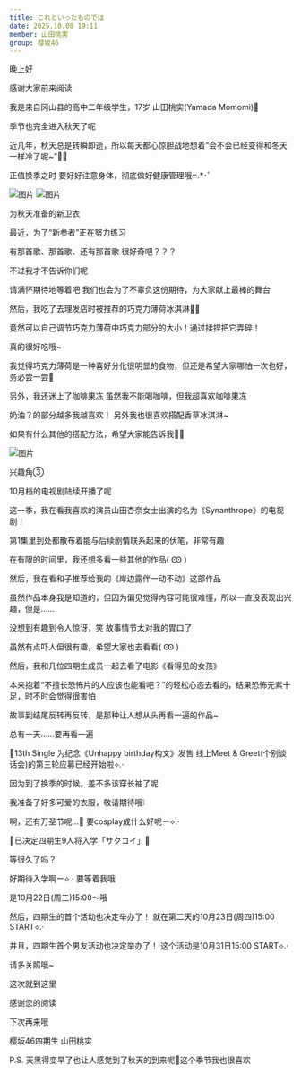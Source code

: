 ```yaml
---
title: これといったものでは
date: 2025.10.08 19:11
member: 山田桃実
group: 樱坂46
---
```


晚上好


感谢大家前来阅读


我是来自冈山县的高中二年级学生，17岁
山田桃实(Yamada Momomi)🍑





季节也完全进入秋天了呢

近几年，秋天总是转瞬即逝，所以每天都心惊胆战地想着“会不会已经变得和冬天一样冷了呢~”🍁🍂

正值换季之时
要好好注意身体，彻底做好健康管理哦‪ෆ‪.*･ﾟ


![图片](https://sakurazaka46.com/files/14/diary/s46/blog/moblog/202510/mobu3mRef.jpg)
![图片](https://sakurazaka46.com/files/14/diary/s46/blog/moblog/202510/mobtnL5iF.jpg)

为秋天准备的新卫衣














最近，为了“新参者”正在努力练习

有那首歌、那首歌、还有那首歌
很好奇吧？？？

不过我才不告诉你们呢


请满怀期待地等着吧
我们也会为了不辜负这份期待，为大家献上最棒的舞台





然后，我吃了去理发店时被推荐的巧克力薄荷冰淇淋🍫‪🌱‬

竟然可以自己调节巧克力薄荷中巧克力部分的大小！通过揉捏把它弄碎！

真的很好吃哦~

我觉得巧克力薄荷是一种喜好分化很明显的食物，但还是希望大家哪怕一次也好，务必尝一尝🍨





另外，我还迷上了咖啡果冻
虽然我不能喝咖啡，但我超喜欢咖啡果冻

奶油？的部分越多我越喜欢！
另外我也很喜欢搭配香草冰淇淋~

如果有什么其他的搭配方法，希望大家能告诉我👂🏻

![图片](https://sakurazaka46.com/files/14/diary/s46/blog/moblog/202510/mob9SI5Ri.jpg)






兴趣角③


10月档的电视剧陆续开播了呢

这一季，我在看我喜欢的演员山田杏奈女士出演的名为《Synanthrope》的电视剧！


第1集里到处都散布着能与后续剧情联系起来的伏笔，非常有趣


在有限的时间里，我还想多看一些其他的作品(  Ꙭ )



然后，我在看和子推荐给我的《岸边露伴一动不动》这部作品

虽然作品本身我是知道的，但因为偏见觉得内容可能很难懂，所以一直没表现出兴趣，但是……


没想到有趣到令人惊讶，笑
故事情节太对我的胃口了

虽然有点吓人但很有趣，希望大家也去看看(  Ꙭ )


然后，我和几位四期生成员一起去看了电影《看得见的女孩》


本来抱着“不擅长恐怖片的人应该也能看吧？”的轻松心态去看的，结果恐怖元素十足，时不时会觉得很害怕

故事到结尾反转再反转，是那种让人想从头再看一遍的作品~

总有一天……要再看一遍













📢13th Single
为纪念《Unhappy birthday构文》发售
线上Meet & Greet(个别谈话会)的第三轮应募已经开始啦⟡.·


因为到了换季的时候，差不多该穿长袖了呢

我准备了好多可爱的衣服，敬请期待哦❕

啊，还有万圣节呢…🎃
要cosplay成什么好呢ー⟡.·








📢已决定四期生9人将入学「サクコイ」🌸


等很久了吗？


好期待入学啊ー⟡.·
要等着我哦

是10月22日(周三)15:00～哦

然后，四期生的首个活动也决定举办了！
就在第二天的10月23日(周四)15:00 START⟡.·


并且，四期生首个男友活动也决定举办了！
这个活动是10月31日15:00 START⟡.·


请多关照哦~









这次就到这里

感谢您的阅读



下次再来哦

樱坂46四期生 山田桃实









P.S. 天黑得变早了也让人感觉到了秋天的到来呢🍁这个季节我也很喜欢